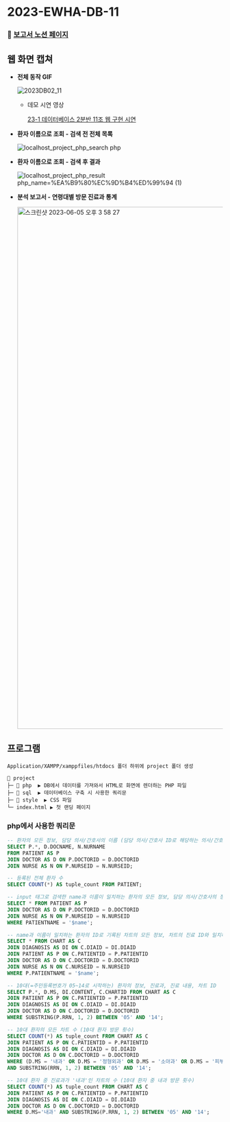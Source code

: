 # 2023-EWHA-DB-11

### 📑 [보고서 노션 페이지](https://529539.notion.site/40cb7f851fbe4acebde4421f6dce568c)

## 웹 화면 캡쳐

- **전체 동작 GIF**
    
    ![2023DB02_11](https://github.com/529539/2023-EWHA-DB-11/assets/102040717/8f9b6aa2-fb66-4875-92e1-caf95665d032)
    
    - 데모 시연 영상
        
        [23-1 데이터베이스 2분반 11조 웹 구현 시연](https://youtu.be/T5f9OYlKA0k)
        

- **환자 이름으로 조회 - 검색 전 전체 목록**
    
    ![localhost_project_php_search php](https://github.com/529539/2023-EWHA-DB-11/assets/102040717/8f9bf816-707b-4f2f-bf91-8a0c3ca11dd0)

- **환자 이름으로 조회 - 검색 후 결과**
    
    ![localhost_project_php_result php_name=%EA%B9%80%EC%9D%B4%ED%99%94 (1)](https://github.com/529539/2023-EWHA-DB-11/assets/102040717/ad09a790-b8c7-4507-bd11-e04ffa30a627)

- **분석 보고서 - 연령대별 방문 진료과 통계**

    <img width="1218" alt="스크린샷 2023-06-05 오후 3 58 27" src="https://github.com/529539/2023-EWHA-DB-11/assets/102040717/9a747cc5-51cf-4d27-83bb-dd08e5f05513">

## 프로그램

```
Application/XAMPP/xamppfiles/htdocs 폴더 하위에 project 폴더 생성
```

```
📂 project
├─ 📂 php  ▶️ DB에서 데이터를 가져와서 HTML로 화면에 렌더하는 PHP 파일
├─ 📂 sql  ▶️ 데이터베이스 구축 시 사용한 쿼리문
├─ 📂 style  ▶️ CSS 파일
└─ index.html ▶️ 첫 랜딩 페이지
```

### php에서 사용한 쿼리문

```sql
-- 환자의 모든 정보, 담당 의사/간호사의 이름 (담당 의사/간호사 ID로 해당하는 의사/간호사의 이름을 조인)
SELECT P.*, D.DOCNAME, N.NURNAME
FROM PATIENT AS P
JOIN DOCTOR AS D ON P.DOCTORID = D.DOCTORID
JOIN NURSE AS N ON P.NURSEID = N.NURSEID;

-- 등록된 전체 환자 수
SELECT COUNT(*) AS tuple_count FROM PATIENT;
```

```sql
-- input 태그로 검색한 name과 이름이 일치하는 환자의 모든 정보, 담당 의사/간호사의 정보
SELECT * FROM PATIENT AS P
JOIN DOCTOR AS D ON P.DOCTORID = D.DOCTORID
JOIN NURSE AS N ON P.NURSEID = N.NURSEID
WHERE PATIENTNAME = '$name';

-- name과 이름이 일치하는 환자의 ID로 기록된 차트의 모든 정보, 차트의 진료 ID와 일치하는 진료의 정보
SELECT * FROM CHART AS C
JOIN DIAGNOSIS AS DI ON C.DIAID = DI.DIAID
JOIN PATIENT AS P ON C.PATIENTID = P.PATIENTID
JOIN DOCTOR AS D ON C.DOCTORID = D.DOCTORID
JOIN NURSE AS N ON C.NURSEID = N.NURSEID
WHERE P.PATIENTNAME = '$name';
```

```sql
-- 10대(=주민등록번호가 05~14로 시작하는) 환자의 정보, 진료과, 진료 내용, 차트 ID
SELECT P.*, D.MS, DI.CONTENT, C.CHARTID FROM CHART AS C
JOIN PATIENT AS P ON C.PATIENTID = P.PATIENTID
JOIN DIAGNOSIS AS DI ON C.DIAID = DI.DIAID
JOIN DOCTOR AS D ON C.DOCTORID = D.DOCTORID
WHERE SUBSTRING(P.RRN, 1, 2) BETWEEN '05' AND '14';

-- 10대 환자의 모든 차트 수 (10대 환자 방문 횟수)
SELECT COUNT(*) AS tuple_count FROM CHART AS C
JOIN PATIENT AS P ON C.PATIENTID = P.PATIENTID
JOIN DIAGNOSIS AS DI ON C.DIAID = DI.DIAID
JOIN DOCTOR AS D ON C.DOCTORID = D.DOCTORID
WHERE (D.MS = '내과' OR D.MS = '정형외과' OR D.MS = '소아과' OR D.MS = '피부과')
AND SUBSTRING(RRN, 1, 2) BETWEEN '05' AND '14';

-- 10대 환자 중 진료과가 '내과'인 차트의 수 (10대 환자 중 내과 방문 횟수)
SELECT COUNT(*) AS tuple_count FROM CHART AS C
JOIN PATIENT AS P ON C.PATIENTID = P.PATIENTID
JOIN DIAGNOSIS AS DI ON C.DIAID = DI.DIAID
JOIN DOCTOR AS D ON C.DOCTORID = D.DOCTORID
WHERE D.MS='내과' AND SUBSTRING(P.RRN, 1, 2) BETWEEN '05' AND '14';
```
